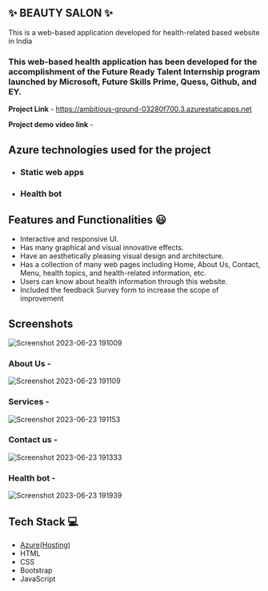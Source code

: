 ## ✨ BEAUTY SALON ✨


This is a web-based application developed for health-related based website in India

### This web-based health application has been developed for the accomplishment of the Future Ready Talent Internship program launched by Microsoft, Future Skills Prime, Quess, Github, and EY.


**Project Link** - https://ambitious-ground-03280f700.3.azurestaticapps.net


**Project demo video link** - 

## Azure technologies used for the project

  - ###  Static web apps
  - ###  Health bot


## Features and Functionalities 😃

- Interactive and responsive UI.
- Has many graphical and visual innovative effects.
- Have an aesthetically pleasing visual design and architecture.
- Has a collection of many web pages including Home, About Us, Contact, Menu, health topics, and health-related information, etc.
- Users can know about health information through this website.
- Included the feedback Survey form to increase the scope of improvement



## Screenshots

![Screenshot 2023-06-23 191009](https://github.com/manoharmanu24/finalpro/assets/113750135/738e0aaa-9521-4ccd-a1c9-e25f2989de9d)




### About Us -

![Screenshot 2023-06-23 191109](https://github.com/manoharmanu24/finalpro/assets/113750135/802d671a-e34f-498e-87fd-2d428220e699)




### Services -


![Screenshot 2023-06-23 191153](https://github.com/manoharmanu24/finalpro/assets/113750135/cc412035-5b39-460e-a005-5aa2df383d3c)



### Contact us -
![Screenshot 2023-06-23 191333](https://github.com/manoharmanu24/finalpro/assets/113750135/05905259-83e0-40e2-93fb-01e338baa6a8)




### Health bot -
![Screenshot 2023-06-23 191939](https://github.com/manoharmanu24/finalpro/assets/113750135/8c5f9e80-d800-42d4-927c-aca0ffc5908c)





## Tech Stack 💻

- [Azure(Hosting)](https://azure.microsoft.com/en-in/features/azure-portal/)
- HTML
- CSS
- Bootstrap
- JavaScript
